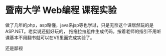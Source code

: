 暨南大学 Web编程 课程实验
=================
做了几年的php，asp略懂，java系jsp等也学过，只是无奈这个课居然玩的是ASP.NET。老实说还挺好玩的，
拖拖拉拉组件生成代码，按着老师的指引不用听课基本不用翻书就可以在VS里面完成实验了。

还是鄙视